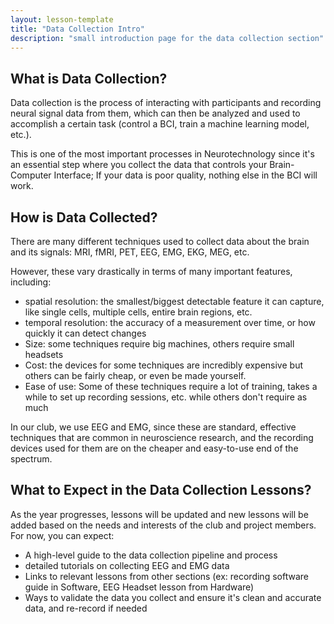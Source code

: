 ```yaml
---
layout: lesson-template
title: "Data Collection Intro"
description: "small introduction page for the data collection section"
---
```


## What is Data Collection?

Data collection is the process of interacting with participants and recording neural signal data from them, which can then be analyzed and used to accomplish a certain task (control a BCI, train a machine learning model, etc.).

This is one of the most important processes in Neurotechnology since it's an essential step where you collect the data that controls your Brain-Computer Interface; If your data is poor quality, nothing else in the BCI will work.

## How is Data Collected?

There are many different techniques used to collect data about the brain and its signals: MRI, fMRI, PET, EEG, EMG, EKG, MEG, etc.

However, these vary drastically in terms of many important features, including:

- spatial resolution: the smallest/biggest detectable feature it can capture, like single cells, multiple cells, entire brain regions, etc.
- temporal resolution: the accuracy of a measurement over time, or how quickly it can detect changes
- Size: some techniques require big machines, others require small headsets
- Cost: the devices for some techniques are incredibly expensive but others can be fairly cheap, or even be made yourself.
- Ease of use: Some of these techniques require a lot of training, takes a while to set up recording sessions, etc. while others don't require as much

In our club, we use EEG and EMG, since these are standard, effective techniques that are common in neuroscience research, and the recording devices used for them are on the cheaper and easy-to-use end of the spectrum.

## What to Expect in the Data Collection Lessons?

As the year progresses, lessons will be updated and new lessons will be added based on the needs and interests of the club and project members. For now, you can expect:

- A high-level guide to the data collection pipeline and process
- detailed tutorials on collecting EEG and EMG data
- Links to relevant lessons from other sections (ex: recording software guide in Software, EEG Headset lesson from Hardware)
- Ways to validate the data you collect and ensure it's clean and accurate data, and re-record if needed
